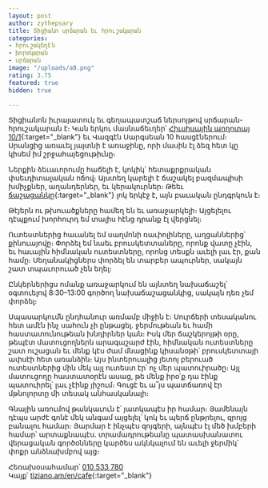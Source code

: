 ```yaml
---
layout: post
author: zythepsary
title: Տիցիանո սրճարան եւ հրուշակարան
categories:
- հրուշակեղէն
- խորտկարան
- սրճարան
image: "/uploads/a0.png"
rating: 3.75
featured: true
hidden: true

---
```

Տիցիանոն իւրայատուկ եւ գեղապատշաճ ներսոյթով սրճարան-հրուշակարան է։ Կան երկու մասնաճեւղեր՝ [Հիւսիսային պողոտայ 10/1](https://www.google.com/maps/place/Thaiwine+Republic/@40.1809953,44.512479,17z/data=!3m1!4b1!4m5!3m4!1s0x406abddb757781a1:0x5e82700c46f29aa1!8m2!3d40.1809953!4d44.5146677 "Գուգլ քարտէսներ"){:target="_blank"} եւ Վազգէն Սարգսեան 10 հասցէներում։ Սրանցից առաւել յայտնի է առաջինը, որի մասին էլ ձեզ հետ կը կիսեմ իմ շրջահայեցութիւնը։

Ներքին ձեւաւորումը հաճելի է, կոկիկ՝ հետաքրքրական փսեւդիտալական ոճով։ Այստեղ կարելի է ճաշակել բազմապիսի խմիչքներ, աղանդերներ, եւ կերակուրներ։ Թեեւ [ճաշացանկը](https://www.facebook.com/tizianoyerevan/menu/ "Ճաշացանկ"){:target="_blank"} լոկ երկէջ է, այն բաւական ընդգրկուն է։

Թէյերն ու թխուածքները համեղ են եւ առաջարկելի։ Այցելելու դէպքում խորհուրդ եմ տալիս հէնց դրանք էլ վերցնել։

Ուտեստներից հաւանել եմ սաղմոնի ռաւիոլիները, աղցաններից՝ քինուայովը։ Փորձել եմ նաեւ բրուսկետտաները, որոնք վատը չէին, եւ հաւային հիմնական ուտեստները, որոնց տեսքն աւելի լաւ էր, քան համը։ Սեղանակիցներս փորձել են տարբեր ապուրներ, սակայն շատ տպաւորուած չեն եղել։

Ընկերներիցս ոմանք առաջարկում են այնտեղ նախաճաշել՝ օգտուելով 8:30–13:00 գործող նախաճաշացանկից, սակայն դեռ չեմ փորձել։

Սպասարկումն ընդհանուր առմամբ միջին է։ Սուրճերի տեսականու հետ ամէն ինչ սահուն չի ընթացել․ ջերմութեան եւ համի հաստատունութեան խնդիրներ կան։ Իսկ մեր ճաշկերոյթի օրը, թեպէտ մատուցողներն արագաշարժ էին, հիմնական ուտեստները շատ ուշացան եւ մենք կէս ժամ մնացինք կիսանօթի՝ բրուսկետտայի ափսէի հետ առանձին։ Այս ինտերուալից յետոյ բերուած ուտեստներից մին մեկ այլ ուտեստ էր՝ ոչ մեր պատուիրածը։ Այլ մատուցողը հաստատօրէն ասաց, թե մենք իրօ՛ք դա էինք պատուիրել՝ լաւ չէինք յիշում։ Գուցէ եւ ա՞յս պատճառով էր մթնոլորտը մի տեսակ անհասկանալի։

Գնային առումով թանկաւուն է՝ յատկապէս իր համար։ Յամենայն դէպս արժէ գոնէ մեկ անգամ այցելել՝ կոկ եւ պերճ ընթրելու, զրոյց բանալու համար։ Յարմար է ինչպէս զոյգերի, այնպէս էլ մեծ խմբերի համար՝ արտաքնապէս․ տրամադրութեանը պատասխանատու վերացական գործօնները կարծես ակնկալում են աւելի ջերմիկ՝ փոքր անձնախմբով այց։

Հեռախօսահամար՝ [010 533 780](tel:+37410533780)  
Կայք՝ [tiziano.am/en/cafe](http://www.tiziano.am/en/cafe "Տիցիանո"){:target="_blank"}